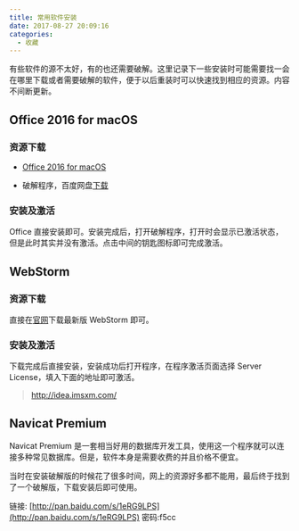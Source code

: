 ```yaml
---
title: 常用软件安装
date: 2017-08-27 20:09:16
categories:
  - 收藏
---
```


有些软件的源不太好，有的也还需要破解。这里记录下一些安装时可能需要找一会在哪里下载或者需要破解的软件，便于以后重装时可以快速找到相应的资源。内容不间断更新。

<!-- more -->

## Office 2016 for macOS

### 资源下载

- [Office 2016 for macOS](http://officecdn.microsoft.com/pr/C1297A47-86C4-4C1F-97FA-950631F94777/OfficeMac/Microsoft_Office_2016_Installer.pkg)

- 破解程序，百度网盘[下载](http://pan.baidu.com/s/1o8dY1f0)

### 安装及激活

Office 直接安装即可。安装完成后，打开破解程序，打开时会显示已激活状态，但是此时其实并没有激活。点击中间的钥匙图标即可完成激活。

## WebStorm

### 资源下载

直接在[官网](http://www.jetbrains.com/webstorm/)下载最新版 WebStorm 即可。

### 安装及激活

下载完成后直接安装，安装成功后打开程序，在程序激活页面选择 Server License，填入下面的地址即可激活。

> http://idea.imsxm.com/

## Navicat Premium

Navicat Premium 是一套相当好用的数据库开发工具，使用这一个程序就可以连接多种常见数据库。但是，软件本身是需要收费的并且价格不便宜。

当时在安装破解版的时候花了很多时间，网上的资源好多都不能用，最后终于找到了一个破解版，下载安装后即可使用。

链接: [http://pan.baidu.com/s/1eRG9LPS](http://pan.baidu.com/s/1eRG9LPS)  密码:f5cc
